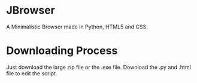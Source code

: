 # JBrowser
A Minimalistic Browser made in Python, HTML5 and CSS.

# Downloading Process
Just download the large zip file or the .exe file. Download the .py and .html file to edit the script.
